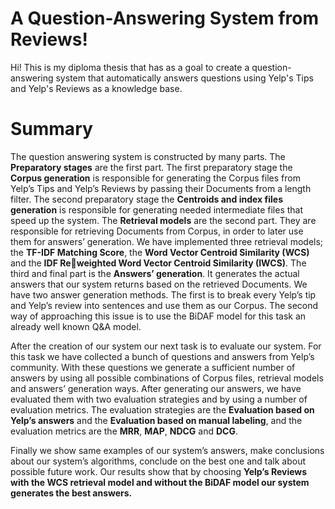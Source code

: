 # A Question-Answering System from Reviews!

Hi! This is my diploma thesis that has as a goal to create a question-answering system that automatically answers questions using Yelp's Tips and Yelp's Reviews as a knowledge base.

# Summary

The question answering system is constructed by many parts. The **Preparatory stages** are the first part. The first preparatory stage the **Corpus generation** is responsible for generating the Corpus files from Yelp’s Tips and Yelp’s Reviews by passing their Documents from a length filter. The second preparatory stage the **Centroids and index files generation** is responsible for generating needed intermediate files that speed up the system. The **Retrieval models** are the second part. They are responsible for retrieving Documents from Corpus, in order to later use them for answers’ generation. We have implemented three retrieval models; the **TF-IDF Matching Score**, the **Word Vector Centroid Similarity (WCS)** and the **IDF Reweighted Word Vector Centroid Similarity (IWCS)**. The third and final part is the **Answers’ generation**. It generates the actual answers that our system returns based on the retrieved Documents. We have two answer generation methods. The first is to break every Yelp’s tip and Yelp’s review into sentences and use them as our Corpus. The second way of approaching this issue is to use the BiDAF model for this task an already well known Q&A model.

After the creation of our system our next task is to evaluate our system. For this task we have collected a bunch of questions and answers from Yelp’s community. With these questions we generate a sufficient number of answers by using all possible combinations of Corpus files, retrieval models and answers’ generation ways. After generating our answers, we have evaluated them with two evaluation strategies and by using a number of evaluation metrics. The evaluation strategies are the **Evaluation based on Yelp’s answers** and the **Evaluation based on manual labeling**, and the evaluation metrics are the **MRR**, **MAP**, **NDCG** and **DCG**.

Finally we show same examples of our system’s answers, make conclusions about our system’s algorithms, conclude on the best one and talk about possible future work. Our results show that by choosing **Yelp’s Reviews with the WCS retrieval model and without the BiDAF model our system generates the best answers.**

